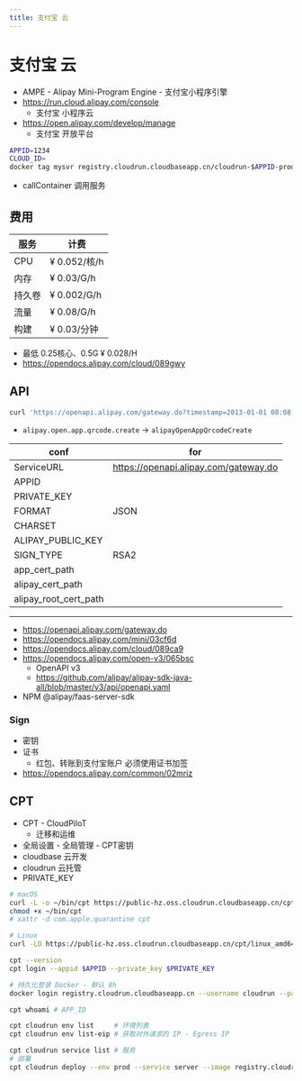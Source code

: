 ```yaml
---
title: 支付宝 云
---
```


# 支付宝 云

- AMPE - Alipay Mini-Program Engine - 支付宝小程序引擎
- https://run.cloud.alipay.com/console
  - 支付宝 小程序云
- https://open.alipay.com/develop/manage
  - 支付宝 开放平台

```bash
APPID=1234
CLOUD_ID=
docker tag mysvr registry.cloudrun.cloudbaseapp.cn/cloudrun-$APPID-prod/mysvr:v1.0.0
```

- callContainer 调用服务

## 费用

| 服务   | 计费         |
| ------ | ------------ |
| CPU    | ¥ 0.052/核/h |
| 内存   | ¥ 0.03/G/h   |
| 持久卷 | ¥ 0.002/G/h  |
| 流量   | ¥ 0.08/G/h   |
| 构建   | ¥ 0.03/分钟  |

- 最低 0.25核心、0.5G ¥ 0.028/H
- https://opendocs.alipay.com/cloud/089gwy

## API

```bash
curl 'https://openapi.alipay.com/gateway.do?timestamp=2013-01-01 08:08:08&method=alipay.open.mini.order.query&app_id=35970&sign_type=RSA2&sign=&version=1.0&charset=GBK&biz_content=AlipayOpenMiniOrderQueryQueryModel'
```

- `alipay.open.app.qrcode.create` -> `alipayOpenAppQrcodeCreate`

| conf                  | for                                   |
| --------------------- | ------------------------------------- |
| ServiceURL            | https://openapi.alipay.com/gateway.do |
| APPID                 |
| PRIVATE_KEY           |
| FORMAT                | JSON                                  |
| CHARSET               |
| ALIPAY_PUBLIC_KEY     |
| SIGN_TYPE             | RSA2                                  |
| app_cert_path         |
| alipay_cert_path      |
| alipay_root_cert_path |

---

- https://openapi.alipay.com/gateway.do
- https://opendocs.alipay.com/mini/03cf6d
- https://opendocs.alipay.com/cloud/089ca9
- https://opendocs.alipay.com/open-v3/065bsc
  - OpenAPI v3
  - https://github.com/alipay/alipay-sdk-java-all/blob/master/v3/api/openapi.yaml
- NPM @alipay/faas-server-sdk

### Sign

- 密钥
- 证书
  - 红包、转账到支付宝账户 必须使用证书加签
- https://opendocs.alipay.com/common/02mriz

## CPT

- CPT - CloudPiloT
  - 迁移和运维
- 全局设置 - 全局管理 - CPT密钥
- cloudbase 云开发
- cloudrun 云托管
- PRIVATE_KEY

```bash
# macOS
curl -L -o ~/bin/cpt https://public-hz.oss.cloudrun.cloudbaseapp.cn/cpt/darwin_amd64/cpt
chmod +x ~/bin/cpt
# xattr -d com.apple.quarantine cpt

# Linux
curl -LO https://public-hz.oss.cloudrun.cloudbaseapp.cn/cpt/linux_amd64/cpt

cpt --version
cpt login --appid $APPID --private_key $PRIVATE_KEY

# 持久化登录 Docker - 默认 8h
docker login registry.cloudrun.cloudbaseapp.cn --username cloudrun --password $(cpt cloudrun print-token --quiet)

cpt whoami # APP_ID

cpt cloudrun env list     # 环境列表
cpt cloudrun env list-eip # 获取对外请求的 IP - Egress IP

cpt cloudrun service list # 服务
# 部署
cpt cloudrun deploy --env prod --service server --image registry.cloudrun.cloudbaseapp.cn/cloudrun-$APP_ID-$APP_ENV/$APP_SERVIE:latest
```
